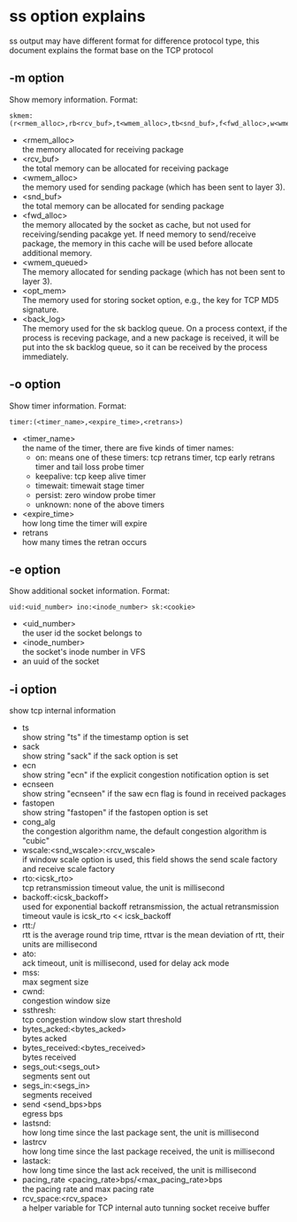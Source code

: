 # ss option explains
ss output may have different format for difference protocol type, this
document explains the format base on the TCP protocol
## -m option
Show memory information. Format:

    skmem:(r<rmem_alloc>,rb<rcv_buf>,t<wmem_alloc>,tb<snd_buf>,f<fwd_alloc>,w<wmem_queued>,o<opt_mem>,bl<back_log>)

* <rmem_alloc>  
  the memory allocated for receiving package
* <rcv_buf>  
  the total memory can be allocated for receiving package
* <wmem_alloc>  
  the memory used for sending package (which has been sent to layer 3).
* <snd_buf>  
  the total memory can be allocated for sending package
* <fwd_alloc>  
  the memory allocated by the socket as cache, but not used for
  receiving/sending pacakge yet. If need memory to send/receive package,
  the memory in this cache will be used before allocate additional
  memory.
* <wmem_queued>  
  The memory allocated for sending package (which has not been sent to
  layer 3).
* <opt_mem>  
  The memory used for storing socket option, e.g., the key for TCP MD5
  signature.
* <back_log>  
  The memory used for the sk backlog queue. On a process context, if
  the process is receving package, and a new package is received, it will be
  put into the sk backlog queue, so it can be received by the process
  immediately.

## -o option
Show timer information. Format:

    timer:(<timer_name>,<expire_time>,<retrans>)

* <timer_name>  
  the name of the timer, there are five kinds of timer names:
  * on: means one of these timers: tcp retrans timer, tcp early retrans timer and tail loss probe timer
  * keepalive: tcp keep alive timer
  * timewait: timewait stage timer
  * persist: zero window probe timer
  * unknown: none of the above timers
* <expire_time>  
  how long time the timer will expire
* retrans  
  how many times the retran occurs

## -e option
Show additional socket information. Format:

    uid:<uid_number> ino:<inode_number> sk:<cookie>

* <uid_number>  
  the user id the socket belongs to
* <inode_number>  
  the socket's inode number in VFS
* <cookie>  
  an uuid of the socket

## -i option
show tcp internal information

* ts  
  show string "ts" if the timestamp option is set
* sack  
  show string "sack" if the sack option is set
* ecn  
  show string "ecn" if the explicit congestion notification option is
  set
* ecnseen  
  show string "ecnseen" if the saw ecn flag is found in received packages
* fastopen  
  show string "fastopen" if the fastopen option is set
* cong_alg  
  the congestion algorithm name, the default congestion algorithm is
  "cubic"
* wscale:<snd_wscale>:<rcv_wscale>  
  if window scale option is used, this field shows the send scale factory and
  receive scale factory
* rto:<icsk_rto>  
  tcp retransmission timeout value, the unit is millisecond
* backoff:<icsk_backoff>  
  used for exponential backoff retransmission, the actual retransmission
  timeout vaule is icsk_rto << icsk_backoff
* rtt:<rtt>/<rttvar>  
  rtt is the average round trip time, rttvar is the mean deviation of
  rtt, their units are millisecond
* ato:<ato>  
  ack timeout, unit is millisecond, used for delay ack mode
* mss:<mss>  
  max segment size
* cwnd:<cwnd>  
  congestion window size
* ssthresh:<ssthresh>  
  tcp congestion window slow start threshold
* bytes_acked:<bytes_acked>  
  bytes acked
* bytes_received:<bytes_received>  
  bytes received
* segs_out:<segs_out>  
  segments sent out
* segs_in:<segs_in>  
  segments received
* send <send_bps>bps  
  egress bps
* lastsnd:<lastsnd>  
  how long time since the last package sent, the unit is millisecond
* lastrcv  
  how long time since the last package received, the unit is millisecond
* lastack:<lastack>  
  how long time since the last ack received, the unit is millisecond
* pacing_rate <pacing_rate>bps/<max_pacing_rate>bps  
  the pacing rate and max pacing rate
* rcv_space:<rcv_space>  
  a helper variable for TCP internal auto tunning socket receive buffer
